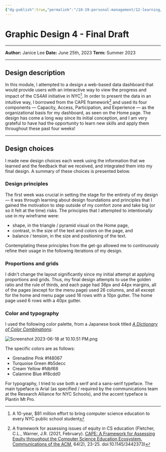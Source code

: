 ```yaml
---
{"dg-publish":true,"permalink":"/10-19-personal-management/12-learning/12-05-nyu-steinhardt-ltxd/01-technical-design-studio/assignments/ect-2076-m1-w4-writeup/"}
---
```


# Graphic Design 4 - Final Draft

---

**Author:** Janice Lee
**Date:** June 25th, 2023
**Term:** Summer 2023

---
## Design description 

In this module, I attempted to a design a web-based data dashboard that would provide users with an interactive way to view the progress and impact of the CS4All initiative in NYC[^1]. In order to present the data in an intuitive way, I borrowed from the CAPE framework[^2] and used its four components — Capacity, Access, Participation, and Experience — as the organizational basis for my dashboard, as seen on the Home page. The design has come a long way since its initial conception, and I am very grateful to have had the opportunity to learn new skills and apply them throughout these past four weeks! 

[^1]: A 10-year, $81 million effort to bring computer science education to every NYC public school student
[^2]: A framework for assessing issues of equity in CS education (Fletcher, C.L., Warner, J.R. (2021, February). [CAPE: A Framework for Assessing Equity throughout the Computer Science Education Ecosystem. Communications of the ACM](https://cacm.acm.org/magazines/2021/2/250074-cape/fulltext), 64(2), 23-25. doi:10.1145/3442373)

---
## Design choices

I made new design choices each week using the information that we learned and the feedback that we received, and integrated them into my final design. A summary of these choices is presented below.

### Design principles

The first week was crucial in setting the stage for the entirety of my design — it was through learning about design foundations and principles that I gained the motivation to step outside of my comfort zone and take big (or so it felt at the time) risks. The principles that I attempted to intentionally use in my wireframe were:

- shape, in the triangle / pyramid visual on the Home page,
- contrast, in the size of the text and colors on the page, and 
- balance / tension, in the size and positioning of the text. 

Contemplating these principles from the get-go allowed me to continuously refine their usage in the following iterations of my design.

### Proportions and grids 

I didn't change the layout significantly since my initial attempt at applying proportions and grids. Thus, my final design attempts to use the golden ratio and the rule of thirds, and each page had 36px and 44px margins, all of the pages (except for the menu page) used 26 columns, and all except for the home and menu page used 16 rows with a 10px gutter. The home page used 6 rows with a 40px gutter.

### Color and typography

I used the following color palette, from a Japanese book titled [*A Dictionary of Color Combinations*](https://sanzo-wada.dmbk.io/about):

![Screenshot 2023-06-18 at 10.10.51 PM.png](/img/user/00-09%20Meta/01%20Assets/Screenshot%202023-06-18%20at%2010.10.51%20PM.png)

The specific colors are as follows:
- Grenadine Pink #f48067
- Turquoise Green #b5decc
- Cream Yellow #fdbf68
- Calamine Blue #f8cdd0

For typography, I tried to use both a serif and a sans-serif typeface. The main typeface is Arial (as specified / required by the communications team at the Research Alliance for NYC Schools), and the accent typeface is Plantin Mt Pro.



